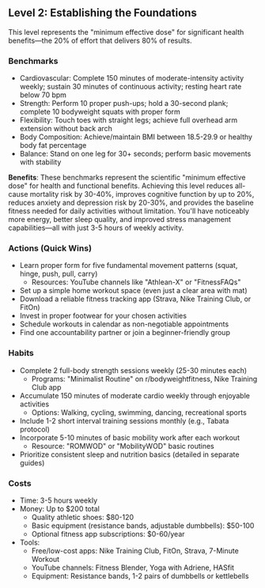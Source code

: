 ## Level 2: Establishing the Foundations

This level represents the "minimum effective dose" for significant health benefits—the 20% of effort that delivers 80% of results.

### Benchmarks
- Cardiovascular: Complete 150 minutes of moderate-intensity activity weekly; sustain 30 minutes of continuous activity; resting heart rate below 70 bpm
- Strength: Perform 10 proper push-ups; hold a 30-second plank; complete 10 bodyweight squats with proper form
- Flexibility: Touch toes with straight legs; achieve full overhead arm extension without back arch
- Body Composition: Achieve/maintain BMI between 18.5-29.9 or healthy body fat percentage
- Balance: Stand on one leg for 30+ seconds; perform basic movements with stability

**Benefits**: These benchmarks represent the scientific "minimum effective dose" for health and functional benefits. Achieving this level reduces all-cause mortality risk by 30-40%, improves cognitive function by up to 20%, reduces anxiety and depression risk by 20-30%, and provides the baseline fitness needed for daily activities without limitation. You'll have noticeably more energy, better sleep quality, and improved stress management capabilities—all with just 3-5 hours of weekly activity.

### Actions (Quick Wins)
- Learn proper form for five fundamental movement patterns (squat, hinge, push, pull, carry)
  - Resources: YouTube channels like "Athlean-X" or "FitnessFAQs"
- Set up a simple home workout space (even just a clear area with mat)
- Download a reliable fitness tracking app (Strava, Nike Training Club, or FitOn)
- Invest in proper footwear for your chosen activities
- Schedule workouts in calendar as non-negotiable appointments
- Find one accountability partner or join a beginner-friendly group

### Habits
- Complete 2 full-body strength sessions weekly (25-30 minutes each)
  - Programs: "Minimalist Routine" on r/bodyweightfitness, Nike Training Club app
- Accumulate 150 minutes of moderate cardio weekly through enjoyable activities
  - Options: Walking, cycling, swimming, dancing, recreational sports
- Include 1-2 short interval training sessions monthly (e.g., Tabata protocol)
- Incorporate 5-10 minutes of basic mobility work after each workout
  - Resource: "ROMWOD" or "MobilityWOD" basic routines
- Prioritize consistent sleep and nutrition basics (detailed in separate guides)

### Costs
- Time: 3-5 hours weekly
- Money: Up to $200 total
  - Quality athletic shoes: $80-120
  - Basic equipment (resistance bands, adjustable dumbbells): $50-100
  - Optional fitness app subscriptions: $0-60/year
- Tools:
  - Free/low-cost apps: Nike Training Club, FitOn, Strava, 7-Minute Workout
  - YouTube channels: Fitness Blender, Yoga with Adriene, HASfit
  - Equipment: Resistance bands, 1-2 pairs of dumbbells or kettlebells


